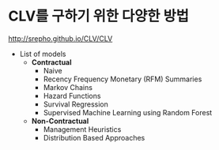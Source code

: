 # CLV를 구하기 위한 다양한 방법

<http://srepho.github.io/CLV/CLV>

- List of models
    - **Contractual**
        - Naive
        - Recency Frequency Monetary (RFM) Summaries
        - Markov Chains
        - Hazard Functions
        - Survival Regression
        - Supervised Machine Learning using Random Forest
    - **Non-Contractual**
        - Management Heuristics
        - Distribution Based Approaches
